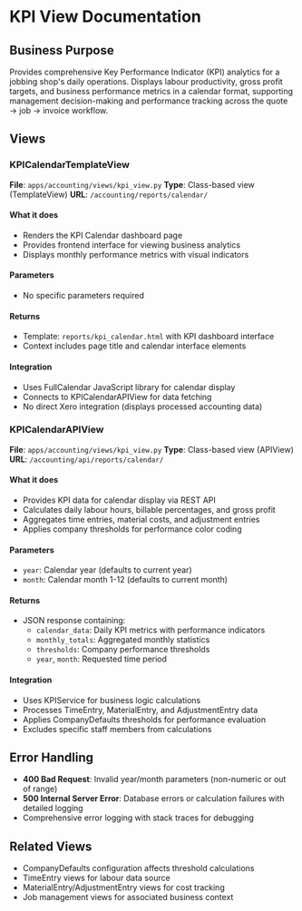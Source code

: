 # KPI View Documentation

## Business Purpose
Provides comprehensive Key Performance Indicator (KPI) analytics for a jobbing shop's daily operations. Displays labour productivity, gross profit targets, and business performance metrics in a calendar format, supporting management decision-making and performance tracking across the quote → job → invoice workflow.

## Views

### KPICalendarTemplateView
**File**: `apps/accounting/views/kpi_view.py`
**Type**: Class-based view (TemplateView)
**URL**: `/accounting/reports/calendar/`

#### What it does
- Renders the KPI Calendar dashboard page
- Provides frontend interface for viewing business analytics
- Displays monthly performance metrics with visual indicators

#### Parameters
- No specific parameters required

#### Returns
- Template: `reports/kpi_calendar.html` with KPI dashboard interface
- Context includes page title and calendar interface elements

#### Integration
- Uses FullCalendar JavaScript library for calendar display
- Connects to KPICalendarAPIView for data fetching
- No direct Xero integration (displays processed accounting data)

### KPICalendarAPIView
**File**: `apps/accounting/views/kpi_view.py`
**Type**: Class-based view (APIView)
**URL**: `/accounting/api/reports/calendar/`

#### What it does
- Provides KPI data for calendar display via REST API
- Calculates daily labour hours, billable percentages, and gross profit
- Aggregates time entries, material costs, and adjustment entries
- Applies company thresholds for performance color coding

#### Parameters
- `year`: Calendar year (defaults to current year)
- `month`: Calendar month 1-12 (defaults to current month)

#### Returns
- JSON response containing:
  - `calendar_data`: Daily KPI metrics with performance indicators
  - `monthly_totals`: Aggregated monthly statistics
  - `thresholds`: Company performance thresholds
  - `year`, `month`: Requested time period

#### Integration
- Uses KPIService for business logic calculations
- Processes TimeEntry, MaterialEntry, and AdjustmentEntry data
- Applies CompanyDefaults thresholds for performance evaluation
- Excludes specific staff members from calculations

## Error Handling
- **400 Bad Request**: Invalid year/month parameters (non-numeric or out of range)
- **500 Internal Server Error**: Database errors or calculation failures with detailed logging
- Comprehensive error logging with stack traces for debugging

## Related Views
- CompanyDefaults configuration affects threshold calculations
- TimeEntry views for labour data source
- MaterialEntry/AdjustmentEntry views for cost tracking
- Job management views for associated business context